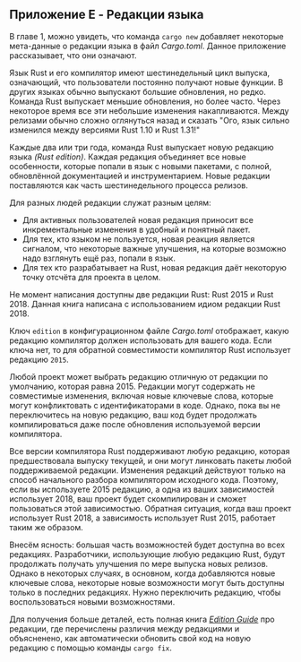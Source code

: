 ## Приложение E - Редакции языка

В главе 1, можно увидеть, что команда `cargo new` добавляет некоторые мета-данные о редакции языка в файл *Cargo.toml*. Данное приложение рассказывает, что они означают.

Язык Rust и его компилятор имеют шестинедельный цикл выпуска, означающий, что пользователи постоянно получают новые функции. В других языках обычно выпускают большие обновления, но редко. Команда Rust выпускает меньшие обновления, но более часто. Через некоторое время все эти небольшие изменения накапливаются. Между релизами обычно сложно оглянуться назад и сказать "Ого, язык сильно изменился между версиями Rust 1.10 и Rust 1.31!"

Каждые два или три года, команда Rust выпускает новую редакцию языка *(Rust edition)*. Каждая редакция объединяет все новые особенности, которые попали в язык с новыми пакетами, с полной, обновлённой документацией и инструментарием. Новые редакции поставляются как часть шестинедельного процесса релизов.

Для разных людей редакции служат разным целям:

- Для активных пользователей новая редакция приносит все инкрементальные изменения в удобный и понятный пакет.
- Для тех, кто языком не пользуется, новая реакция является сигналом, что некоторые важные улучшения, на которые возможно надо взглянуть ещё раз, попали в язык.
- Для тех кто разрабатывает на Rust, новая редакция даёт некоторую точку отсчёта для проекта в целом.

Не момент написания доступны две редакции Rust: Rust 2015 и
Rust 2018. Данная книга написана с использованием идиом редакции Rust 2018.

Ключ `edition` в конфигурационном файле  *Cargo.toml* отображает, какую редакцию компилятор должен использовать для вашего кода. Если ключа нет, то для обратной совместимости компилятор Rust использует редакцию `2015`.

Любой проект может выбрать редакцию отличную от редакции по умолчанию, которая равна 2015. Редакции могут содержать не совместимые изменения, включая новые ключевые слова, которые могут конфликтовать с идентификаторами в коде. Однако, пока вы не переключитесь на новую редакцию, ваш код будет продолжать компилироваться даже после обновления используемой версии компилятора.

Все версии компилятора Rust поддерживают любую редакцию, которая предшествовала выпуску текущей, и они могут линковать пакеты любой поддерживаемой редакции. Изменения редакций действуют только на способ начального разбора компилятором исходного кода. Поэтому, если вы используете 2015 редакцию, а одна из ваших зависимостей использует 2018, ваш проект будет скомпилирован и сможет пользоваться этой зависимостью. Обратная ситуация, когда ваш проект использует Rust 2018, а зависимость использует Rust 2015, работает таким же образом.

Внесём ясность: большая часть возможностей будет доступна во всех редакциях. Разработчики, использующие любую редакцию Rust, будут продолжать получать улучшения по мере выпуска новых релизов. Однако в некоторых случаях, в основном, когда добавляются новые ключевые слова, некоторые новые возможности могут быть доступны только в последних редакциях. Нужно переключить редакцию, чтобы воспользоваться новыми возможностями.

Для получения больше деталей, есть полная книга [*Edition Guide*](https://doc.rust-lang.org/stable/edition-guide/) про редакции, где перечислены различия между редакциями и объясненено, как автоматически обновить свой код на новую редакцию с помощью команды `cargo fix`.

